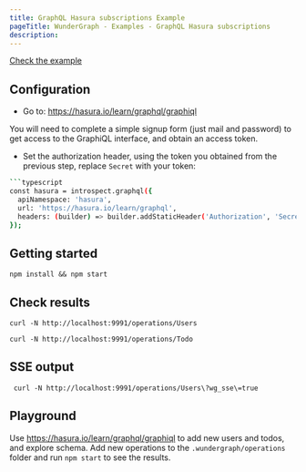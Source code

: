 ```yaml
---
title: GraphQL Hasura subscriptions Example
pageTitle: WunderGraph - Examples - GraphQL Hasura subscriptions
description:
---
```


[Check the example](https://github.com/wundergraph/wundergraph/tree/main/examples/graphql-hasura-subscriptions)

## Configuration

- Go to: https://hasura.io/learn/graphql/graphiql

You will need to complete a simple signup form (just mail and password) to get access to the
GraphiQL interface, and obtain an access token.

- Set the authorization header, using the token you obtained from the previous step,
  replace `Secret` with your token:

````bash
```typescript
const hasura = introspect.graphql({
  apiNamespace: 'hasura',
  url: 'https://hasura.io/learn/graphql',
  headers: (builder) => builder.addStaticHeader('Authorization', 'Secret'),
});
````

## Getting started

```shell
npm install && npm start
```

## Check results

```shell
curl -N http://localhost:9991/operations/Users
```

```shell
curl -N http://localhost:9991/operations/Todo
```

## SSE output

```shell
 curl -N http://localhost:9991/operations/Users\?wg_sse\=true
```

## Playground

Use https://hasura.io/learn/graphql/graphiql to add new users and todos, and explore schema.
Add new operations to the `.wundergraph/operations` folder and run `npm start` to see the results.
